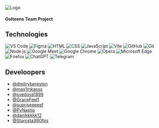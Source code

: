 

![Logo](https://i.ibb.co/Hq1LQd6/logo-1.png)
#### GoIteens Team Project






## Technologies


<div class="technologies">
  <img src="https://img.shields.io/badge/VSCode-0078D4?style=for-the-badge&logo=visual%20studio%20code&logoColor=white" alt="VS Code">
  <img src="https://img.shields.io/badge/Figma-F24E1E?style=for-the-badge&logo=figma&logoColor=white" alt="Figma">
  <img src="https://img.shields.io/badge/HTML5-E34F26?style=for-the-badge&logo=html5&logoColor=white" alt="HTML">
  <img src="https://img.shields.io/badge/CSS3-1572B6?style=for-the-badge&logo=css3&logoColor=white" alt="CSS">
  <img src="https://img.shields.io/badge/JavaScript-323330?style=for-the-badge&logo=javascript&logoColor=F7DF1E" alt="JavaScript">
  <img src="https://img.shields.io/badge/Vite-B73BFE?style=for-the-badge&logo=vite&logoColor=FFD62E" alt="Vite">
  <img src="https://img.shields.io/badge/GitHub-100000?style=for-the-badge&logo=github&logoColor=white" alt="GitHub">
  <img src="https://img.shields.io/badge/GIT-E44C30?style=for-the-badge&logo=git&logoColor=white" alt="Git">
  <img src="https://img.shields.io/badge/Node%20js-339933?style=for-the-badge&logo=nodedotjs&logoColor=white" alt="Node.js">
  <img src="https://img.shields.io/badge/Google%20Meet-00897B?style=for-the-badge&logo=google-meet&logoColor=white" alt="Google Meet">
  <img src="https://img.shields.io/badge/Google_chrome-4285F4?style=for-the-badge&logo=Google-chrome&logoColor=white" alt="Google Chrome">
  <img src="https://img.shields.io/badge/Opera-FF1B2D?style=for-the-badge&logo=Opera&logoColor=white" alt="Opera">
  <img src="https://img.shields.io/badge/Microsoft_Edge-0078D7?style=for-the-badge&logo=Microsoft-edge&logoColor=white" alt="Microsoft Edge">
  <img src="https://img.shields.io/badge/Firefox_Browser-FF7139?style=for-the-badge&logo=Firefox-Browser&logoColor=white" alt="Firefox">
  <img src="https://img.shields.io/badge/ChatGPT-74aa9c?style=for-the-badge&logo=openai&logoColor=white" alt="ChatGPT">
  <img src="https://img.shields.io/badge/Telegram-2CA5E0?style=for-the-badge&logo=telegram&logoColor=white" alt="Telegram">
</div>



## Develoopers

- [@dmitryberesten](https://github.com/dmitryberesten)
- [@max1mkasss](https://github.com/Max1mkasssss)
- [@svedova1899](https://github.com/svedova1899)
- [@GraceFeel1](https://github.com/GraceFeel1)
- [@supriseeeeef](https://github.com/supriseeeeef)
- [@PvNastia](https://github.com/PvNastia)
- [@danikkkkk12](https://github.com/danikkkkk12)
- [@StarostaX60fps](https://github.com/starostax60fps)

